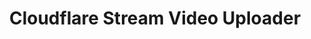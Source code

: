 ---
layout: post
title: "Cloudflare Stream Video Uploader"
description: "This is a little example of how to use the currently in beta Cloudflare Stream which lets you easily publish your videos to the web without thinking on storage and nasty video compression, encoding etc. It could help people who want to create their own video platforms to handle video progressing and storage."
thumb_image: "documentation/sample-image.jpg"
project: true
comments: true
tags: [nodejs, cloudflare, api]
github_url: "cloudflare-stream-uploader"
---